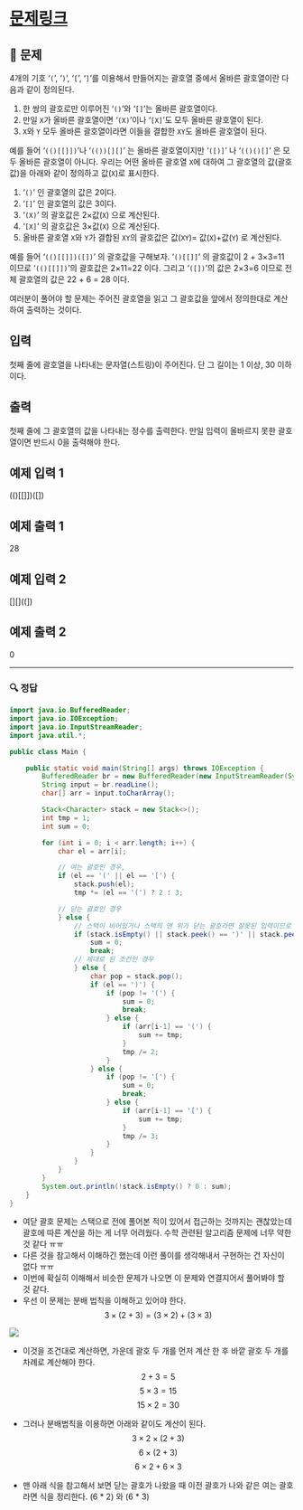 # [문제링크](https://www.acmicpc.net/problem/2504)

## 📝 문제

4개의 기호 ‘`(`’, ‘`)`’, ‘`[`’, ‘`]`’를 이용해서 만들어지는 괄호열 중에서 올바른 괄호열이란 다음과 같이 정의된다.

1.  한 쌍의 괄호로만 이루어진 ‘`()`’와 ‘`[]`’는 올바른 괄호열이다.
2.  만일 `X`가 올바른 괄호열이면 ‘`(X)`’이나 ‘`[X]`’도 모두 올바른 괄호열이 된다.
3.  `X`와 `Y` 모두 올바른 괄호열이라면 이들을 결합한 `XY`도 올바른 괄호열이 된다.

예를 들어 ‘`(()[[]])`’나 ‘`(())[][]`’ 는 올바른 괄호열이지만 ‘`([)]`’ 나 ‘`(()()[]`’ 은 모두 올바른 괄호열이 아니다. 우리는 어떤 올바른 괄호열 `X`에 대하여 그 괄호열의 값(괄호값)을 아래와 같이 정의하고 값(`X`)로 표시한다.

1.  ‘`()`’ 인 괄호열의 값은 2이다.
2.  ‘`[]`’ 인 괄호열의 값은 3이다.
3.  ‘`(X)`’ 의 괄호값은 2×값(`X`) 으로 계산된다.
4.  ‘`[X]`’ 의 괄호값은 3×값(`X`) 으로 계산된다.
5.  올바른 괄호열 `X`와 `Y`가 결합된 `XY`의 괄호값은 값(`XY`)= 값(`X`)+값(`Y`) 로 계산된다.

예를 들어 ‘`(()[[]])([])`’ 의 괄호값을 구해보자. ‘`()[[]]`’ 의 괄호값이 2 + 3×3=11 이므로 ‘`(()[[]])`’의 괄호값은 2×11=22 이다. 그리고 ‘`([])`’의 값은 2×3=6 이므로 전체 괄호열의 값은 22 + 6 = 28 이다.

여러분이 풀어야 할 문제는 주어진 괄호열을 읽고 그 괄호값을 앞에서 정의한대로 계산하여 출력하는 것이다.

## 입력

첫째 줄에 괄호열을 나타내는 문자열(스트링)이 주어진다. 단 그 길이는 1 이상, 30 이하이다.

## 출력

첫째 줄에 그 괄호열의 값을 나타내는 정수를 출력한다. 만일 입력이 올바르지 못한 괄호열이면 반드시 0을 출력해야 한다.

## 예제 입력 1 

(()[[]])([])

## 예제 출력 1 

28

## 예제 입력 2

[][]((])

## 예제 출력 2

0

---

### 🔍 정답

```java
import java.io.BufferedReader;
import java.io.IOException;
import java.io.InputStreamReader;
import java.util.*;

public class Main {

    public static void main(String[] args) throws IOException {
        BufferedReader br = new BufferedReader(new InputStreamReader(System.in));
        String input = br.readLine();
        char[] arr = input.toCharArray();

        Stack<Character> stack = new Stack<>();
        int tmp = 1;
        int sum = 0;

        for (int i = 0; i < arr.length; i++) {
            char el = arr[i];

            // 여는 괄호인 경우,
            if (el == '(' || el == '[') {
                stack.push(el);
                tmp *= (el == '(') ? 2 : 3;

            // 닫는 괄호인 경우
            } else {
                // 스택이 비어있거나 스택의 맨 위가 닫는 괄호라면 잘못된 입력이므로 종료!
                if (stack.isEmpty() || stack.peek() == ')' || stack.peek() == ']') {
                    sum = 0;
                    break;
                // 제대로 된 조건인 경우
                } else {
                    char pop = stack.pop();
                    if (el == ')') {
                        if (pop != '(') {
                            sum = 0;
                            break;
                        } else {
                            if (arr[i-1] == '(') {
                                sum += tmp;
                            }
                            tmp /= 2;
                        }
                    } else {
                        if (pop != '[') {
                            sum = 0;
                            break;
                        } else {
                            if (arr[i-1] == '[') {
                                sum += tmp;
                            }
                            tmp /= 3;
                        }
                    }
                }
            }
        }
        System.out.println(!stack.isEmpty() ? 0 : sum);
    }
}
```
- 여닫 괄호 문제는 스택으로 전에 풀어본 적이 있어서 접근하는 것까지는 괜찮았는데 괄호에 따른 계산을 하는 게 너무 어려웠다. 수학 관련된 알고리즘 문제에 너무 약한 것 같다 ㅠㅠ
- 다른 것을 참고해서 이해하긴 했는데 이런 풀이를 생각해내서 구현하는 건 자신이 없다 ㅠㅠ
- 이번에 확실히 이해해서 비슷한 문제가 나오면 이 문제와 연결지어서 풀어봐야 할 것 같다.
- 우선 이 문제는 분배 법칙을 이해하고 있어야 한다.
$$ 3\times(2 + 3) = (3\times2) + (3\times3)$$

![](https://img1.daumcdn.net/thumb/R1280x0/?scode=mtistory2&fname=https%3A%2F%2Fblog.kakaocdn.net%2Fdn%2FdH4zkI%2Fbtr4ylM3wzu%2FUpF7Kkt5asxDki52FY61w0%2Fimg.png)
- 이것을 조건대로 계산하면, 가운데 괄호 두 개를 먼저 계산 한 후 바깥 괄호 두 개를 차례로 계산해야 한다.
$$2+3 = 5$$ $$5\times3 = 15$$
$$15\times2 = 30$$

- 그러나 분배법칙을 이용하면 아래와 같이도 계산이 된다.
$$3\times2\times(2+3)$$
$$6\times(2+3)$$
$$6\times2 + 6\times3$$
- 맨 아래 식을 참고해서 보면 닫는 괄호가 나왔을 때 이전 괄호가 나와 같은 여는 괄호라면 식을 정리한다. (6 * 2) 와 (6 * 3)
